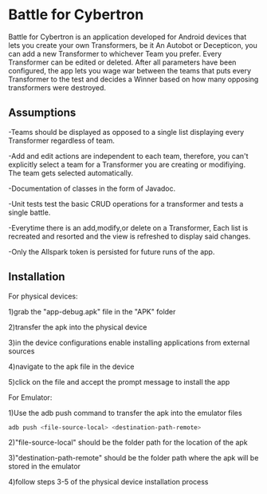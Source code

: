 # Battle for Cybertron

Battle for Cybertron is an application developed for Android devices that lets you create your own Transformers, be it An Autobot or Decepticon, you can add a new Transformer to whichever Team you prefer.
Every Transformer can be edited or deleted. After all parameters have been configured, the app lets you wage war between the teams that puts every Transformer to the test and decides a Winner based on how many opposing transformers were destroyed.

## Assumptions

-Teams should be displayed as opposed to a single list displaying every Transformer regardless of team.

-Add and edit actions are independent to each team, therefore, you can't explicitly select a team for a Transformer you are creating or modifiying. The team gets selected automatically.

-Documentation of classes in the form of Javadoc.

-Unit tests test the basic CRUD operations for a transformer and tests a single battle.

-Everytime there is an add,modify,or delete on a Transformer, Each list is recreated and resorted and the view is refreshed to display said changes.

-Only the Allspark token is persisted for future runs of the app.

## Installation

For physical devices:

1)grab the "app-debug.apk" file in the "APK" folder

2)transfer the apk into the physical device

3)in the device configurations enable installing applications from external sources

4)navigate to the apk file in the device

5)click on the file and accept the prompt message to install the app

For Emulator:

1)Use the adb push command to transfer the apk into the emulator files 

```bash
adb push <file-source-local> <destination-path-remote>
```

2)"file-source-local" should be the folder path for the location of the apk

3)"destination-path-remote" should be the folder path where the apk will be stored in the emulator

4)follow steps 3-5 of the physical device installation process
